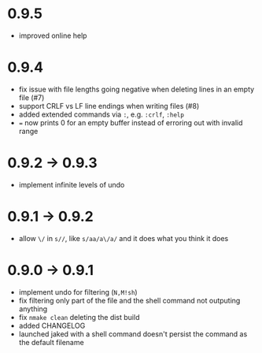 0.9.5
=====

* improved online help

0.9.4
=====

* fix issue with file lengths going negative when deleting lines in an empty
  file (#7)
* support CRLF vs LF line endings when writing files (#8)
* added extended commands via `:`, e.g. `:crlf`, `:help`
* `=` now prints 0 for an empty buffer instead of erroring out with invalid 
  range

0.9.2 -> 0.9.3
==============

* implement infinite levels of undo

0.9.1 -> 0.9.2
==============

* allow `\/` in `s//`, like `s/aa/a\/a/` and it does what you think it does

0.9.0 -> 0.9.1
==============

* implement undo for filtering (`N,M!sh`)
* fix filtering only part of the file and the shell command not outputing anything
* fix `nmake clean` deleting the dist build
* added CHANGELOG
* launched jaked with a shell command doesn't persist the command as the default filename
